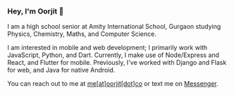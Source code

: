 ### Hey, I'm Oorjit :wave:
I am a high school senior at Amity International School, Gurgaon studying Physics, Chemistry, Maths, and Computer Science.

I am interested in mobile and web development; I primarily work with JavaScript, Python, and Dart. Currently, I make use of Node/Express and React, and Flutter for mobile. Previously, I've worked with Django and Flask for web, and Java for native Android.

You can reach out to me at [me\[at\]oorjit\[dot\]co](mailto:me@oorjit.co) or text me on [Messenger](https://m.me/oorjit).
